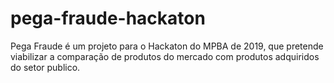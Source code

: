 # pega-fraude-hackaton
Pega Fraude é um projeto para o Hackaton do MPBA de 2019, que pretende viabilizar a comparação de produtos do mercado com produtos adquiridos do setor publico.
